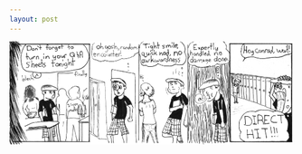 ```yaml
---
layout: post
---
```


![strip](/images/posts/25.png "NOT PICTURED: 20 minutes of intense hyperventilation.")
